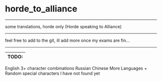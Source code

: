 # horde_to_alliance
___

some translations, horde only (Horde speaking to Alliance)

___
feel free to add to the git, ill add more once my exams are fin...

___
|TODO:|
|---|
English 3+ character combinations
Russian
Chinese
More Languages +
Random special characters I have not found yet

